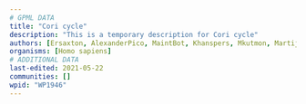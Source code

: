 ```yaml
---
# GPML DATA
title: "Cori cycle"
description: "This is a temporary description for Cori cycle"
authors: [Ersaxton, AlexanderPico, MaintBot, Khanspers, Mkutmon, MartijnVanIersel, Egonw, Zari, DeSl, Eweitz]
organisms: [Homo sapiens]
# ADDITIONAL DATA
last-edited: 2021-05-22
communities: []
wpid: "WP1946"
---
```

